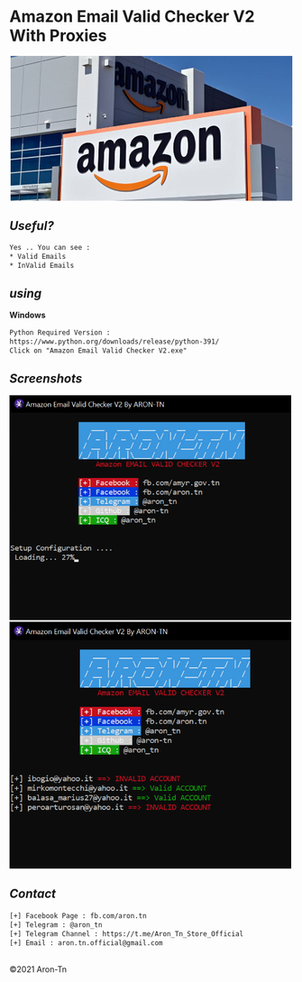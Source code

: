# Amazon Email Valid Checker V2 With Proxies
<p align="center">
  <img src="index.png" width="500"/>
</p>

*Useful?*
----
```
Yes .. You can see : 
* Valid Emails
* InValid Emails
```
*using*
----
**Windows**
```
Python Required Version : https://www.python.org/downloads/release/python-391/
Click on "Amazon Email Valid Checker V2.exe"
```

*Screenshots*
----

<p float="left">
  <img src="index0.png" width="500" />
  <img src="index1.png" width="500" /> 
</p>


*Contact*
----
```
[+] Facebook Page : fb.com/aron.tn
[+] Telegram : @aron_tn
[+] Telegram Channel : https://t.me/Aron_Tn_Store_Official
[+] Email : aron.tn.official@gmail.com
```

<br>©2021 Aron-Tn
